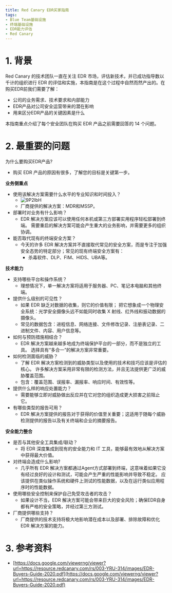```yaml
---
title: Red Canary EDR买家指南
tags:
- Blue Team基础设施
- 终端基础设施
- EDR能力评估
- Red Canary
---
```


# 1. 背景
Red Canary 的技术团队一直在关注 EDR 市场，评估新技术，并已成功指导数以千计的组织进行 EDR 的评估和实施，本指南是在这个过程中自然而然产出的。在购买EDR前我们需要了解：

- 公司的业务需求、技术要求和内部能力
- EDR产品对公司安全运营带来的潜在影响
- 用来区分EDR产品的关键因素是什么

本指南重点介绍了每个安全团队在购买 EDR 产品之前需要回答的 14 个问题。

# 2. 最重要的问题
为什么要购买EDR产品?
- 购买 EDR 产品的原因有很多，了解您的目标是关键第一步。

**业务侧重点**
- 使用该解决方案需要什么水平的专业知识和时间投入？
  - ![9P2IbH](https://cdn.jsdelivr.net/gh/MarsAuthority/sec_pic@master/uPic/2023-01/9P2IbH.jpg)
  - 厂商提供的解决方案：MDR和MSSP。
- 部署时对业务有什么影响？
  - EDR 解决方案应该可以使用任何本机或第三方部署实用程序轻松部署到终端。 需要重启的解决方案可能会产生重大的业务影响，并需要更多的组织协调。
- 能否取代现有的终端安全方案？
  - 今天的许多 EDR 解决方案并不直接取代常见的安全方案，而是专注于加强安全态势的特定部分；常见的现有终端安全方案有：
    - 杀毒软件、DLP、FIM、HIDS、UBA等。

**技术能力**
- 支持哪些平台和操作系统？
  - 理想情况下，单一解决方案将适用于服务器、PC、笔记本电脑和其他终端。
- 提供什么级别的可见性？
  - 如果 EDR 缺乏对数据的收集，则它的价值有限； 把它想象成一个物理安全系统：光学安全摄像头远不如能同时收集 X 射线、红外线和振动数据的摄像头。
  - 常见的数据包含：进程信息、网络连接、文件修改记录、注册表记录、二进制文件、内容、用户信息等。
- 如何与预防措施相结合？
  - EDR 解决方案越来越多地成为终端保护平台的一部分，而不是独立的工具。 选择具有“多合一”的解决方案非常重要。
- 如何检测面临的威胁？
  - 了解 EDR 解决方案检测到的威胁类型以及使用的技术和技巧应该是评估的核心。 许多解决方案采用非常有限的检测方法，并且无法提供更广泛的威胁覆盖范围。
  - 包含：覆盖范围、误报率、漏报率、响应时间、有效性等。
- 提供什么样的响应处置能力？
  - 需要能够立即对威胁做出反应并在它对您的组织造成更大损害之前阻止它。
- 有哪些类型的报告可用？
  - EDR 解决方案提供的报告对于获得的价值至关重要；这适用于随每个威胁检测提供的报告以及有关终端和企业的摘要报告。

**安全能力整合**
- 是否与其他安全工具集成/联动？
  - 将 EDR 深度集成到现有的安全能力和 IT 工具，能够最有效地从解决方案中获得最大价值。
- 对终端会造成什么影响?
  - 几乎所有 EDR 解决方案都通过Agent方式部署到终端，这意味着如果它没有经过良好的设计和测试，可能会产生严重的性能影响并导致不稳定。 应该提供在类似操作系统和硬件上测试的性能数据，以及在运行类似应用程序时的性能数据。
- 使用哪些安全控制来保护自己免受攻击者的攻击？
  - 如果设计不当，EDR 解决方案可能会带来巨大的安全风险；确保EDR自身都有严格的安全策略，并经过第三方测试。
- 厂商提供哪些支持？
  - 厂商提供的技术支持将极大地影响潜在成本以及部署、排除故障和优化 EDR 解决方案的能力。

# 3. 参考资料
- [https://docs.google.com/viewerng/viewer?url=https://resource.redcanary.com/rs/003-YRU-314/images/EDR-Buyers-Guide-2020.pdf](https://docs.google.com/viewerng/viewer?url=https://resource.redcanary.com/rs/003-YRU-314/images/EDR-Buyers-Guide-2020.pdf)